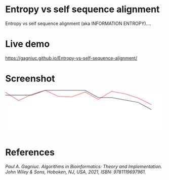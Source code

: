 # Entropy vs self sequence alignment
Entropy vs self sequence alignment (aka INFORMATION ENTROPY)....

# Live demo
https://gagniuc.github.io/Entropy-vs-self-sequence-alignment/

# Screenshot
![screenshot](https://github.com/Gagniuc/Entropy-vs-self-sequence-alignment/blob/main/Entropy%20vs%20self%20sequence%20alignment.png)

# References

<i>Paul A. Gagniuc. Algorithms in Bioinformatics: Theory and Implementation. John Wiley & Sons, Hoboken, NJ, USA, 2021, ISBN: 9781119697961.</i>
